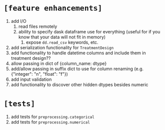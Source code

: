 # `[feature enhancements]`
1. add I/O
   1. read files remotely
   2. ability to specify dask dataframe use for everything (useful for if you know that your data will not fit in memory)
      1. expose `dd.read_csv` keywords, etc.
2. add serialization functionality for `TreatmentDesign`
3. add functionality to handle datetime columns and include them in treatment design??
4. allow passing in dict of {column_name: dtype}
5. add/allow passing in suffix dict to use for column renaming (e.g. {"integer": "n", "float": "f"})
6. add input validation
7. add functionality to discover other hidden dtypes besides numeric
# `[tests]`
1. add tests for `preprocessing.categorical`
2. add tests for `preprocessing.numerical`
